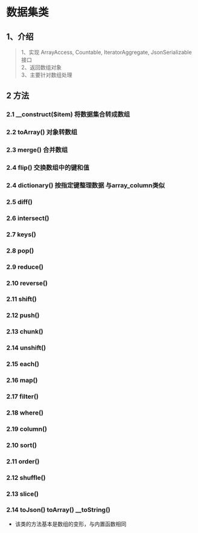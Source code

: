 #  数据集类
## 1、介绍  
> 1、实现 ArrayAccess, Countable, IteratorAggregate, JsonSerializable 接口  
> 2、返回数组对象  
> 3、主要针对数组处理 

## 2 方法
### 2.1 __construct($item)    将数据集合转成数组

### 2.2 toArray() 对象转数组

### 2.3 merge() 合并数组
### 2.4 flip() 交换数组中的键和值
### 2.4 dictionary() 按指定键整理数据  与array_column类似
### 2.5 diff() 
### 2.6 intersect()
### 2.7 keys()
### 2.8 pop()
### 2.9 reduce()
### 2.10 reverse()
### 2.11 shift()
### 2.12 push()
### 2.13 chunk()
### 2.14 unshift()
### 2.15 each()
### 2.16 map()
### 2.17 filter()
### 2.18 where() 
### 2.19 column()
### 2.10 sort()
### 2.11 order() 
### 2.12 shuffle()
### 2.13 slice() 
### 2.14 toJson()  toArray()  __toString()  

- 该类的方法基本是数组的变形，与内置函数相同



